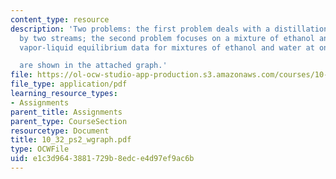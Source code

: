 ```yaml
---
content_type: resource
description: 'Two problems: the first problem deals with a distillation column fed
  by two streams; the second problem focuses on a mixture of ethanol and water. The
  vapor-liquid equilibrium data for mixtures of ethanol and water at one atmosphere

  are shown in the attached graph.'
file: https://ol-ocw-studio-app-production.s3.amazonaws.com/courses/10-32-separation-processes-spring-2005/e1c3d9643881729b8edce4d97ef9ac6b_10_32_ps2_wgraph.pdf
file_type: application/pdf
learning_resource_types:
- Assignments
parent_title: Assignments
parent_type: CourseSection
resourcetype: Document
title: 10_32_ps2_wgraph.pdf
type: OCWFile
uid: e1c3d964-3881-729b-8edc-e4d97ef9ac6b
---
```

